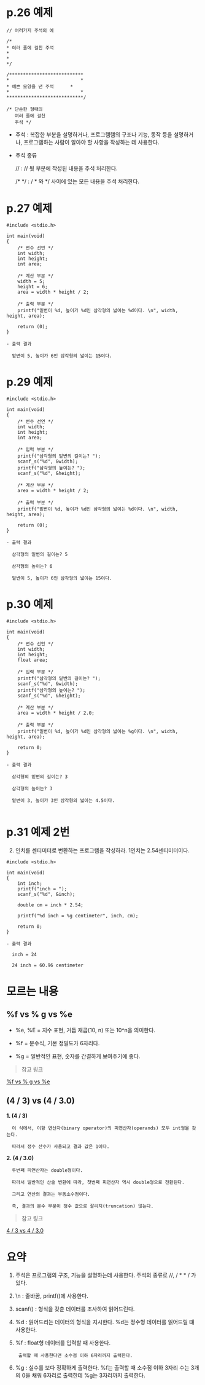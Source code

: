# p.26 예제

```
// 여러가지 주석의 예

/*
* 여러 줄에 걸친 주석
* 
* 
*/

/***************************
*                          *
* 예쁜 모양을 낸 주석      *
*                          *
****************************/

/* 단순한 형태의
   여러 줄에 걸친
   주석 */
```

- 주석 : 복잡한 부분을 설명하거나, 프로그램램의 구조나 기능, 동작 등을 설명하거나, 프로그램하는 사람이 알아야 할 사항을 작성하는 데 사용한다. 

- 주석 종류 

  // : // 뒷 부분에 작성된 내용을 주석 처리한다.

  /* */ : / * 와 */ 사이에 있는 모든 내용을 주석 처리한다. 


# p.27 예제

```
#include <stdio.h>

int main(void)
{
	/* 변수 선언 */
	int width;
	int height;
	int area;

	/* 계산 부분 */
	width = 5;
	height = 6;
	area = width * height / 2;

	/* 출력 부분 */
	printf("밑변이 %d, 높이가 %d인 삼각형의 넓이는 %d이다. \n", width, height, area);

	return (0);
}
```

```
- 출력 결과

  밑변이 5, 높이가 6인 삼각형의 넓이는 15이다.
```


# p.29 예제

```
#include <stdio.h>

int main(void)
{
	/* 변수 선언 */
	int width;
	int height;
	int area;

	/* 입력 부분 */
	printf("삼각형의 밑변의 길이는? ");
	scanf_s("%d", &width);
	printf("삼각형의 높이는? ");
	scanf_s("%d", &height);

	/* 계산 부분 */
	area = width * height / 2;

	/* 출력 부분 */
	printf("밑변이 %d, 높이가 %d인 삼각형의 넓이는 %d이다. \n", width, height, area);

	return (0);
} 
```

```
- 출력 결과

  삼각형의 밑변의 길이는? 5

  삼각형의 높이는? 6

  밑변이 5, 높이가 6인 삼각형의 넓이는 15이다.
```


# p.30 예제

```
#include <stdio.h>

int main(void)
{
	/* 변수 선언 */
	int width;
	int height;
	float area;

	/* 입력 부분 */
	printf("삼각형의 밑변의 길이는? ");
	scanf_s("%d", &width);
	printf("삼각형의 높이는? ");
	scanf_s("%d", &height);

	/* 계산 부분 */
	area = width * height / 2.0;

	/* 출력 부분 */
	printf("밑변이 %d, 높이가 %d인 삼각형의 넓이는 %g이다. \n", width, height, area);

	return 0;
}
```

```
- 출력 결과

  삼각형의 밑변의 길이는? 3

  삼각형의 높이는? 3

  밑변이 3, 높이가 3인 삼각형의 넓이는 4.5이다.
  
```



# p.31 예제 2번

  2. 인치를 센티미터로 변환하는 프로그램을 작성하라. 1인치는 2.54센티미터이다. 

```
#include <stdio.h>

int main(void)
{
	int inch;
	printf("inch = ");
	scanf_s("%d", &inch);
	
	double cm = inch * 2.54;

	printf("%d inch = %g centimeter", inch, cm);

	return 0;
} 
```

```
- 출력 결과

  inch = 24

  24 inch = 60.96 centimeter
```


# 모르는 내용

## %f vs % g vs %e

- %e, %E = 지수 표현, 거듭 재곱(10, n) 또는 10^n을 의미한다.

- %f = 분수식, 기본 정밀도가 6자리다.

- %g = 일반적인 표현, 숫자를 간결하게 보여주기에 좋다.


> 참고 링크

  [%f vs % g vs %e](https://stackoverflow.com/questions/5913102/what-is-the-difference-between-g-and-f-in-c)


## (4 / 3) vs (4 / 3.0)

   **1. (4 / 3)**

      이 식에서, 이항 연산자(binary operator)의 피연산자(operands) 모두 int형을 갖는다.

      따라서 정수 산수가 사용되고 결과 값은 1이다.


   **2. (4 / 3.0)**

      두번째 피연산자는 double형이다.

      따라서 일반적인 산술 변환에 따라, 첫번째 피연산자 역시 double형으로 전환된다.

      그리고 연산의 결과는 부동소수점이다.

      즉, 결과의 분수 부분이 정수 값으로 잘리지(truncation) 않는다. 

> 참고 링크

[4 / 3 vs 4 / 3.0](https://stackoverflow.com/questions/69751201/what-is-the-difference-between-4-3-and-4-3-0)


# 요약

  1. 주석은 프로그램의 구조, 기능을 설명하는데 사용한다. 주석의 종류로  //, / * * / 가 있다.

  2. \n : 줄바꿈, printf()에 사용한다.

  3. scanf() : 형식을 갖춘 데이터를 조사하여 읽어드린다.

  4. %d : 읽어드리는 데이터의 형식을 지시한다. %d는 정수형 데이터를 읽어드릴 떄 사용한다.

  5. %f : float형 데이터를 입력할 때 사용한다.
  
          출력할 때 사용한다면 소수점 이하 6자리까지 출력한다. 

  8. %g : 실수를 보다 정확하게 출력한다. %f는 출력할 때 소수점 이하 3자리 수는 3개의 0을 채워 6자리로 출력한데 %g는 3자리까지 출력한다.



  

